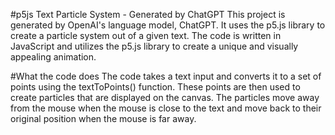 #p5js Text Particle System - Generated by ChatGPT
This project is generated by OpenAI's language model, ChatGPT. It uses the p5.js library to create a particle system out of a given text. The code is written in JavaScript and utilizes the p5.js library to create a unique and visually appealing animation.

#What the code does
The code takes a text input and converts it to a set of points using the textToPoints() function. These points are then used to create particles that are displayed on the canvas. The particles move away from the mouse when the mouse is close to the text and move back to their original position when the mouse is far away.
